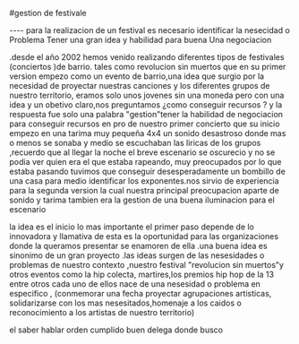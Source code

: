 #gestion de festivale



 ---- para la realizacion  de un  festival es necesario identificar la nesecidad o Problema Tener una gran  idea y habilidad para  buena Una negociacion
 

.desde el año 2002 hemos venido realizando diferentes tipos de festivales (conciertos )de barrio. tales como revolucion sin muertos que en su primer version empezo como un evento de barrio,una idea que surgio por la necesidad de proyectar nuestras canciones y los diferentes grupos
de nuestro territorio, eramos solo unos jovenes sin una moneda pero con una idea y un obetivo claro,nos preguntamos ¿como conseguir recursos ? y la respuesta fue solo una palabra "gestion"tener la habilidad de negociacion para conseguir recursos en pro de nuestro primer concierto que su inicio
empezo en una tarima muy pequeña 4x4
un sonido desastroso donde mas o menos se sonaba y medio se escuchaban las liricas de los grupos ,recuerdo que al llegar la noche el breve escenario se oscurecio y no se podia ver quien era el que estaba rapeando, muy preocupados por  lo que estaba pasando tuvimos que conseguir desesperadamente  un bombillo de una casa para medio identificar los exponentes.nos sirvio de experiencia para la  segunda version la cual nuestra principal preocupacion aparte de sonido y tarima tambien era la gestion de una buena iluminacion para el escenario

la idea es el inicio lo mas importante el primer paso depende de lo  innovadora y  llamativa de esta es la oportunidad para las organizaciones donde la queramos presentar se enamoren de ella .una buena idea es sinonimo de un gran proyecto .las ideas surgen de las nesesidades  o problemas de nuestro contexto ,nuestro festival "revolucion sin muertos"y otros eventos como la hip colecta, martires,los premios hip hop de la 13 entre otros cada uno de ellos
 nace de una nesesidad o problema en especifico , (conmemorar una fecha
proyectar agrupaciones artisticas, solidarizarse con los mas nesesitados,homenaje a los caidos o reconocimiento a los artistas de nuestro territorio)


el saber  hablar
orden
cumplido
buen delega
donde busco 

